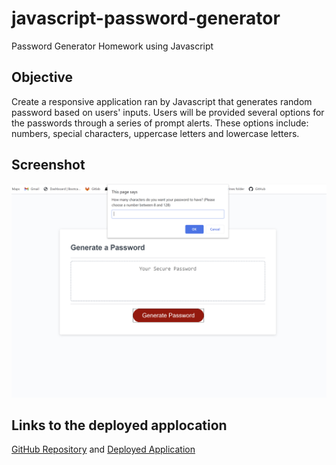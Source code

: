 # javascript-password-generator
Password Generator Homework using Javascript

## Objective
Create a responsive application ran by Javascript that generates random password based on users' inputs. Users will be provided several options for the passwords through a series of prompt alerts. These options include: numbers, special characters, uppercase letters and lowercase letters.

## Screenshot
![password generator demo](./screenshot/sample-screenshot.jpg)

## Links to the deployed applocation
[GitHub Repository](https://github.com/hanhle1989/javascript-password-generator)
and [Deployed Application](https://hanhle1989.github.io/javascript-password-generator/)